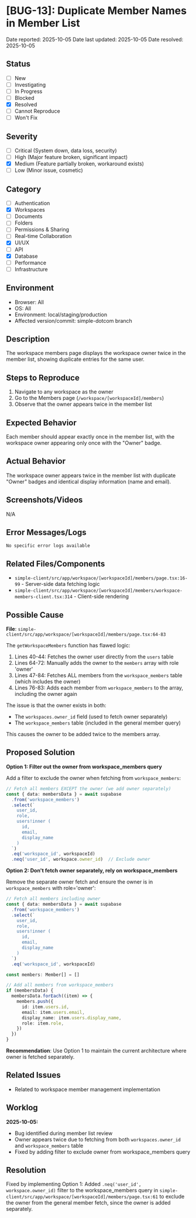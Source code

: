 # [BUG-13]: Duplicate Member Names in Member List

Date reported: 2025-10-05
Date last updated: 2025-10-05
Date resolved: 2025-10-05 

## Status

- [ ] New
- [ ] Investigating
- [ ] In Progress
- [ ] Blocked
- [x] Resolved
- [ ] Cannot Reproduce
- [ ] Won't Fix

## Severity

- [ ] Critical (System down, data loss, security)
- [ ] High (Major feature broken, significant impact)
- [x] Medium (Feature partially broken, workaround exists)
- [ ] Low (Minor issue, cosmetic)

## Category

- [ ] Authentication
- [x] Workspaces
- [ ] Documents
- [ ] Folders
- [ ] Permissions & Sharing
- [ ] Real-time Collaboration
- [x] UI/UX
- [ ] API
- [x] Database
- [ ] Performance
- [ ] Infrastructure

## Environment

- Browser: All
- OS: All
- Environment: local/staging/production
- Affected version/commit: simple-dotcom branch

## Description

The workspace members page displays the workspace owner twice in the member list, showing duplicate entries for the same user.

## Steps to Reproduce

1. Navigate to any workspace as the owner
2. Go to the Members page (`/workspace/[workspaceId]/members`)
3. Observe that the owner appears twice in the member list

## Expected Behavior

Each member should appear exactly once in the member list, with the workspace owner appearing only once with the "Owner" badge.

## Actual Behavior

The workspace owner appears twice in the member list with duplicate "Owner" badges and identical display information (name and email).

## Screenshots/Videos

N/A

## Error Messages/Logs

```
No specific error logs available
```

## Related Files/Components

- `simple-client/src/app/workspace/[workspaceId]/members/page.tsx:16-99` - Server-side data fetching logic
- `simple-client/src/app/workspace/[workspaceId]/members/workspace-members-client.tsx:314` - Client-side rendering

## Possible Cause

**File**: `simple-client/src/app/workspace/[workspaceId]/members/page.tsx:64-83`

The `getWorkspaceMembers` function has flawed logic:

1. Lines 40-44: Fetches the owner user directly from the `users` table
2. Lines 64-72: Manually adds the owner to the `members` array with role 'owner'
3. Lines 47-84: Fetches ALL members from the `workspace_members` table (which includes the owner)
4. Lines 76-83: Adds each member from `workspace_members` to the array, including the owner again

The issue is that the owner exists in both:
- The `workspaces.owner_id` field (used to fetch owner separately)
- The `workspace_members` table (included in the general member query)

This causes the owner to be added twice to the members array.

## Proposed Solution

**Option 1: Filter out the owner from workspace_members query**

Add a filter to exclude the owner when fetching from `workspace_members`:

```typescript
// Fetch all members EXCEPT the owner (we add owner separately)
const { data: membersData } = await supabase
  .from('workspace_members')
  .select(`
    user_id,
    role,
    users!inner (
      id,
      email,
      display_name
    )
  `)
  .eq('workspace_id', workspaceId)
  .neq('user_id', workspace.owner_id)  // Exclude owner
```

**Option 2: Don't fetch owner separately, rely on workspace_members**

Remove the separate owner fetch and ensure the owner is in `workspace_members` with role='owner':

```typescript
// Fetch all members including owner
const { data: membersData } = await supabase
  .from('workspace_members')
  .select(`
    user_id,
    role,
    users!inner (
      id,
      email,
      display_name
    )
  `)
  .eq('workspace_id', workspaceId)

const members: Member[] = []

// Add all members from workspace_members
if (membersData) {
  membersData.forEach((item) => {
    members.push({
      id: item.users.id,
      email: item.users.email,
      display_name: item.users.display_name,
      role: item.role,
    })
  })
}
```

**Recommendation**: Use Option 1 to maintain the current architecture where owner is fetched separately.

## Related Issues

- Related to workspace member management implementation

## Worklog

**2025-10-05:**
- Bug identified during member list review
- Owner appears twice due to fetching from both `workspaces.owner_id` and `workspace_members` table
- Fixed by adding filter to exclude owner from workspace_members query

## Resolution

Fixed by implementing Option 1: Added `.neq('user_id', workspace.owner_id)` filter to the workspace_members query in `simple-client/src/app/workspace/[workspaceId]/members/page.tsx:61` to exclude the owner from the general member fetch, since the owner is added separately.
